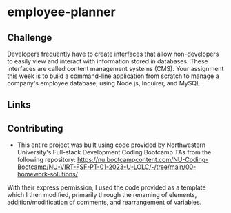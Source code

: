 # employee-planner

## Challenge

Developers frequently have to create interfaces that allow non-developers to easily view and interact with information stored in databases. These interfaces are called content management systems (CMS). Your assignment this week is to build a command-line application from scratch to manage a company's employee database, using Node.js, Inquirer, and MySQL.

## Links


## Contributing

* This entire project was built using code provided by Northwestern University's Full-stack Development Coding Bootcamp TAs from the following repository:
https://nu.bootcampcontent.com/NU-Coding-Bootcamp/NU-VIRT-FSF-PT-01-2023-U-LOLC/-/tree/main/00-homework-solutions/

With their express permission, I used the code provided as a template which I then modified, primarily through the renaming of elements, addition/modification of comments, and rearrangement of variables.
